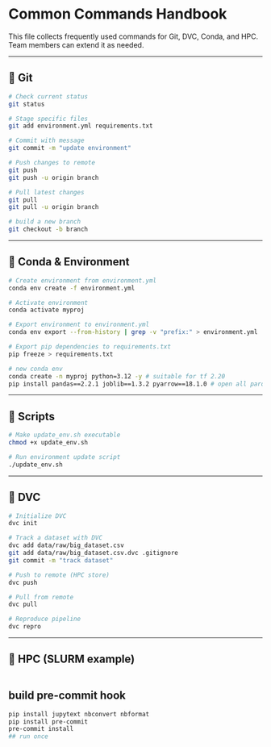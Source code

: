 # Common Commands Handbook

This file collects frequently used commands for Git, DVC, Conda, and HPC.  
Team members can extend it as needed.

---

## 🔹 Git

```bash
# Check current status
git status

# Stage specific files
git add environment.yml requirements.txt

# Commit with message
git commit -m "update environment"

# Push changes to remote
git push
git push -u origin branch

# Pull latest changes
git pull
git pull -u origin branch

# build a new branch
git checkout -b branch
```

---

## 🔹 Conda & Environment

```bash
# Create environment from environment.yml
conda env create -f environment.yml

# Activate environment
conda activate myproj

# Export environment to environment.yml
conda env export --from-history | grep -v "prefix:" > environment.yml

# Export pip dependencies to requirements.txt
pip freeze > requirements.txt

# new conda env
conda create -n myproj python=3.12 -y # suitable for tf 2.20
pip install pandas==2.2.1 joblib==1.3.2 pyarrow==18.1.0 # open all parquet files
```

---

## 🔹 Scripts

```bash
# Make update_env.sh executable
chmod +x update_env.sh

# Run environment update script
./update_env.sh
```

---

## 🔹 DVC

```bash
# Initialize DVC
dvc init

# Track a dataset with DVC
dvc add data/raw/big_dataset.csv
git add data/raw/big_dataset.csv.dvc .gitignore
git commit -m "track dataset"

# Push to remote (HPC store)
dvc push

# Pull from remote
dvc pull

# Reproduce pipeline
dvc repro
```

---

## 🔹 HPC (SLURM example)

```bash

```

## build pre-commit hook
```bash
pip install jupytext nbconvert nbformat
pip install pre-commit
pre-commit install
## run once
```